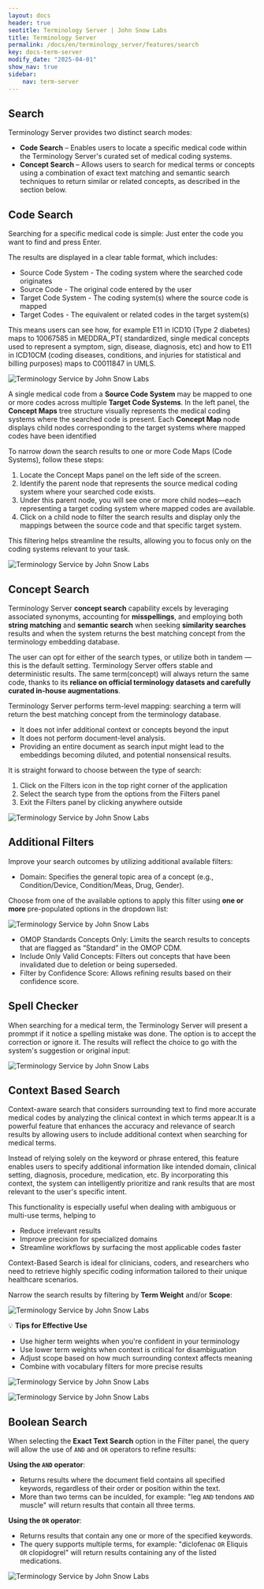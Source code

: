 ```yaml
---
layout: docs
header: true
seotitle: Terminology Server | John Snow Labs
title: Terminology Server 
permalink: /docs/en/terminology_server/features/search
key: docs-term-server
modify_date: "2025-04-01"
show_nav: true
sidebar:
    nav: term-server
---
```


## Search

Terminology Server provides two distinct search modes:

* **Code Search** – Enables users to locate a specific medical code within the Terminology Server's curated set of medical coding systems.
* **Concept Search** – Allows users to search for medical terms or concepts using a combination of exact text matching and semantic search techniques to return similar or related concepts, as described in the section below.


## Code Search

Searching for a specific medical code is simple:
Just enter the code you want to find and press Enter. 

The results are displayed in a clear table format, which includes:

* Source Code System - The coding system where the searched code originates 
* Source Code - The original code entered by the user  
* Target Code System -  The coding system(s) where the source code is mapped 
* Target Codes - The equivalent or related codes in the target system(s)  

This means users can see how, for example E11 in ICD10 (Type 2 diabetes) maps to 10067585 in MEDDRA_PT( standardized, single medical concepts used to represent a symptom, sign, disease, diagnosis, etc) and how to E11 in ICD10CM (coding diseases, conditions, and injuries for statistical and billing purposes) maps to C0011847 in UMLS.

![Terminology Service by John Snow Labs](/assets/images/term_server/code_to_code_search_table.png)

A single medical code from a **Source Code System** may be mapped to one or more codes across multiple **Target Code Systems**.
In the left panel, the **Concept Maps** tree structure visually represents the medical coding systems where the searched code is present. Each **Concept Map** node displays child nodes corresponding to the target systems where mapped codes have been identified

To narrow down the search results to one or more Code Maps (Code Systems), follow these steps:

1. Locate the Concept Maps panel on the left side of the screen.
2. Identify the parent node that represents the source medical coding system where your searched code exists.
3. Under this parent node, you will see one or more child nodes—each representing a target coding system where mapped codes are available.
4. Click on a child node to filter the search results and display only the mappings between the source code and that specific target system.

This filtering helps streamline the results, allowing you to focus only on the coding systems relevant to your task.

![Terminology Service by John Snow Labs](/assets/images/term_server/MapCodes_MainPage.png)

## Concept Search

Terminology Server **concept search** capability excels by leveraging associated synonyms, accounting for **misspellings**, and employing both **string matching** and **semantic search** when seeking **similarity searches** results and when the system returns the best matching concept from the terminology embedding database.

The user can opt for either of the search types, or utilize both in tandem — this is the default setting.
Terminology Server offers stable and deterministic results. The same term(concept) will always return the same code, thanks to its **reliance on official terminology datasets and carefully curated in-house augmentations**.

Terminology Server performs term-level mapping: searching a term will return the best matching concept from the terminology database.

* It does not infer additional context or concepts beyond the input
* It does not perform document-level analysis.
* Providing an entire document as search input might lead to the embeddings becoming diluted, and potential nonsensical results.

 It is straight forward to choose between the type of search:
 1. Click on the Filters icon in the top right corner of the application
 2. Select the search type from the options from the Filters panel
 3. Exit the Filters panel by clicking anywhere outside


![Terminology Service by John Snow Labs](/assets/images/term_server/filter_panel.png)


## Additional Filters 

Improve your search outcomes by utilizing additional available filters:

* Domain: Specifies the general topic area of a concept (e.g., Condition/Device, Condition/Meas, Drug, Gender).

Choose from one of the available options to apply this filter using **one or more** pre-populated options in the dropdown list:

![Terminology Service by John Snow Labs](/assets/images/term_server/filter_panel_domains.png)

* OMOP Standards Concepts Only: Limits the search results to concepts that are flagged as “Standard” in the OMOP CDM.
* Include Only Valid Concepts: Filters out concepts that have been invalidated due to deletion or being superseded.
* Filter by Confidence Score: Allows refining results based on their confidence score.

## Spell Checker

When searching for a medical term, the Terminology Server will present a prommpt if it notice a spelling mistake was done. The option is to accept the correction or ignore it. The results will reflect the choice to go with the system's suggestion or original input:

![Terminology Service by John Snow Labs](/assets/images/term_server/Spellchecker.png)

## Context Based Search

Context-aware search that considers surrounding text to find more accurate medical codes by analyzing the clinical context in which terms appear.It is a powerful feature that enhances the accuracy and relevance of search results by allowing users to include additional context when searching for medical terms.

Instead of relying solely on the keyword or phrase entered, this feature enables users to specify additional information like intended domain, clinical setting, diagnosis, procedure, medication, etc. By incorporating this context, the system can intelligently prioritize and rank results that are most relevant to the user's specific intent.

This functionality is especially useful when dealing with ambiguous or multi-use terms, helping to
* Reduce irrelevant results
* Improve precision for specialized domains
* Streamline workflows by surfacing the most applicable codes faster

Context-Based Search is ideal for clinicians, coders, and researchers who need to retrieve highly specific coding information tailored to their unique healthcare scenarios.

Narrow the search results by filtering by **Term Weight** and/or **Scope**:

![Terminology Service by John Snow Labs](/assets/images/term_server/context_resolution_search.png)


💡 **Tips for Effective Use**

* Use higher term weights when you're confident in your terminology
* Use lower term weights when context is critical for disambiguation
* Adjust scope based on how much surrounding context affects meaning
* Combine with vocabulary filters for more precise results

![Terminology Service by John Snow Labs](/assets/images/term_server/ContextBasedSearch.png)

![Terminology Service by John Snow Labs](/assets/images/term_server/ContextBasedSearchSamples.png)


## Boolean Search
  
When selecting the **Exact Text Search** option in the Filter panel, the query will allow the use of ```AND``` and ```OR``` operators to refine results:

**Using the ```AND``` operator**:

* Returns results where the document field contains all specified keywords, regardless of their order or position within the text.
* More than two terms can be inculded, for example: "leg ```AND``` tendons ```AND``` muscle" will return results that contain all three terms.

**Using the ```OR``` operator**:

* Returns results that contain any one or more of the specified keywords.
* The query supports multiple terms, for example: "diclofenac ```OR``` Eliquis ```OR``` clopidogrel" will return results containing any of the listed medications.

![Terminology Service by John Snow Labs](/assets/images/term_server/OR_operator.png)
